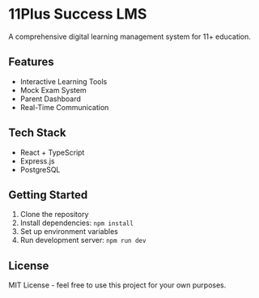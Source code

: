 # 11Plus Success LMS

A comprehensive digital learning management system for 11+ education.

## Features
- Interactive Learning Tools
- Mock Exam System
- Parent Dashboard
- Real-Time Communication

## Tech Stack
- React + TypeScript
- Express.js
- PostgreSQL

## Getting Started
1. Clone the repository
2. Install dependencies: `npm install`
3. Set up environment variables
4. Run development server: `npm run dev`

## License
MIT License - feel free to use this project for your own purposes.